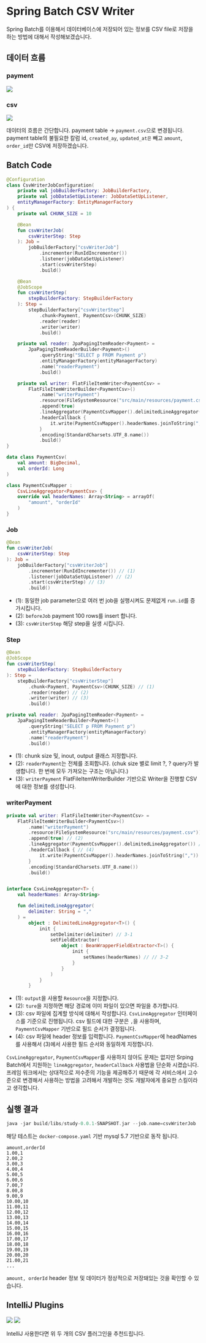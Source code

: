 # Spring Batch CSV Writer

Spring Batch를 이용해서 데이터베이스에 저장되어 있는 정보를 CSV file로 저장을 하는 방법에 대해서 작성해보겠습니다.

## 데이터 흐름

### payment
![](img/table_payment.png)

### csv
![](img/csv-format.png)

데이터의 흐름은 간단합니다. payment table -> `payment.csv`으로 변경됩니다. payment table의 불필요한 칼럼 id, `created_ay`, `updated_at은` 빼고 `amount`, `order_id`만 CSV에 저장하겠습니다.


## Batch Code

```kotlin
@Configuration
class CsvWriterJobConfiguration(
    private val jobBuilderFactory: JobBuilderFactory,
    private val jobDataSetUpListener: JobDataSetUpListener,
    entityManagerFactory: EntityManagerFactory
) {
    private val CHUNK_SIZE = 10

    @Bean
    fun csvWriterJob(
        csvWriterStep: Step
    ): Job =
        jobBuilderFactory["csvWriterJob"]
            .incrementer(RunIdIncrementer())
            .listener(jobDataSetUpListener)
            .start(csvWriterStep)
            .build()

    @Bean
    @JobScope
    fun csvWriterStep(
        stepBuilderFactory: StepBuilderFactory
    ): Step =
        stepBuilderFactory["csvWriterStep"]
            .chunk<Payment, PaymentCsv>(CHUNK_SIZE)
            .reader(reader)
            .writer(writer)
            .build()

    private val reader: JpaPagingItemReader<Payment> =
        JpaPagingItemReaderBuilder<Payment>()
            .queryString("SELECT p FROM Payment p")
            .entityManagerFactory(entityManagerFactory)
            .name("readerPayment")
            .build()

    private val writer: FlatFileItemWriter<PaymentCsv> =
        FlatFileItemWriterBuilder<PaymentCsv>()
            .name("writerPayment")
            .resource(FileSystemResource("src/main/resources/payment.csv"))
            .append(true)
            .lineAggregator(PaymentCsvMapper().delimitedLineAggregator())
            .headerCallback {
                it.write(PaymentCsvMapper().headerNames.joinToString(","))
            }
            .encoding(StandardCharsets.UTF_8.name())
            .build()
}

data class PaymentCsv(
    val amount: BigDecimal,
    val orderId: Long
)

class PaymentCsvMapper :
    CsvLineAggregator<PaymentCsv> {
    override val headerNames: Array<String> = arrayOf(
        "amount", "orderId"
    )
}
```

### Job
```kotlin
@Bean
fun csvWriterJob(
    csvWriterStep: Step
): Job =
    jobBuilderFactory["csvWriterJob"]
        .incrementer(RunIdIncrementer()) // (1)
        .listener(jobDataSetUpListener) // (2)
        .start(csvWriterStep) // (3)
        .build()
```

* (1): 동일한 job parameter으로 여러 번 job을 실행시켜도 문제없게 `run.id`를 증가시킵니다.
* (2): `beforeJob` payment 100 rows를 insert 합니다.
* (3): `csvWriterStep` 해당 step을 실생 시킵니다.

### Step
```kotlin
@Bean
@JobScope
fun csvWriterStep(
    stepBuilderFactory: StepBuilderFactory
): Step =
    stepBuilderFactory["csvWriterStep"]
        .chunk<Payment, PaymentCsv>(CHUNK_SIZE) // (1)
        .reader(reader) // (2)
        .writer(writer) // (3)
        .build()

private val reader: JpaPagingItemReader<Payment> =
    JpaPagingItemReaderBuilder<Payment>()
        .queryString("SELECT p FROM Payment p")
        .entityManagerFactory(entityManagerFactory)
        .name("readerPayment")
        .build()
```

* (1): chunk size 및, inout, output 클래스 지정합니다.
* (2): `readerPayment`는 전체를 조회합니다. (chuk size 별로 limit ?, ? query가 발생합니다. 한 번에 모두 가져오는 구조는 아닙니다.)
* (3): `writerPayment` FlatFileItemWriterBuilder 기반으로 Writer을 진행할 CSV에 대한 정보를 생성합니다. 

### writerPayment

```kotlin
private val writer: FlatFileItemWriter<PaymentCsv> =
    FlatFileItemWriterBuilder<PaymentCsv>()
        .name("writerPayment")
        .resource(FileSystemResource("src/main/resources/payment.csv")) // (1)
        .append(true) // (2)
        .lineAggregator(PaymentCsvMapper().delimitedLineAggregator()) // (3)
        .headerCallback { // (4)
            it.write(PaymentCsvMapper().headerNames.joinToString(","))
        }
        .encoding(StandardCharsets.UTF_8.name())
        .build()


interface CsvLineAggregator<T> {
    val headerNames: Array<String>

    fun delimitedLineAggregator(
        delimiter: String = ","
    ) =
        object : DelimitedLineAggregator<T>() {
            init {
                setDelimiter(delimiter) // 3-1
                setFieldExtractor(
                    object : BeanWrapperFieldExtractor<T>() {
                        init {
                            setNames(headerNames) // // 3-2
                        }
                    }
                )
            }
        }
```
* (1): `output`을 사용할 `Resource`을 지정합니다. 
* (2): `ture`을 지정하면 해당 경로에 이미 파일이 있으면 파일을 추가합니다.
* (3): csv 파일에 집계할 방식에 대해서 작성합니다. `CsvLineAggregator` 인터페이스를 기준으로 진행됩니다. csv 필드에 대한 구분은 `,`을 사용하며, `PaymentCsvMapper` 기반으로 필드 순서가 결정됩니다.
* (4): csv 파일에 header 정보를 입력합니다. `PaymentCsvMapper`에 headNames를 사용해서 (3)에서 사용한 필드 순서와 동일하게 지정합니다.

`CsvLineAggregator`, `PaymentCsvMapper`를 사용하지 않아도 문제는 없지만 Srping Batch에서 지원하는 `lineAggregator`, `headerCallback` 사용법을 단순화 시켰습니다. 프레임 워크에서는 상대적으로 저수준의 기능을 제공해주기 때문에 각 서비스에서 고수준으로 변경해서 사용하는 방법을 고려해서 개발하는 것도 개발자에게 중요한 스킬이라고 생각합니다.


## 실행 결과

```kotlin
java -jar build/libs/study-0.0.1-SNAPSHOT.jar --job.name=csvWriterJob
```

해당 테스트는 `docker-compose.yaml` 기반 mysql 5.7 기반으로 동작 됩니다. 

```csv
amount,orderId
1.00,1
2.00,2
3.00,3
4.00,4
5.00,5
6.00,6
7.00,7
8.00,8
9.00,9
10.00,10
11.00,11
12.00,12
13.00,13
14.00,14
15.00,15
16.00,16
17.00,17
18.00,18
19.00,19
20.00,20
21.00,21
...
```
`amount, orderId` header 정보 및 데이터가 정상적으로 저장돼있는 것을 확인할 수 있습니다.

## IntelliJ Plugins

![](img/csv-rainbow.png)
![](img/csv-plugin.png)

IntelliJ 사용한다면 위 두 개의 CSV 플러그인을 추천드립니다. 